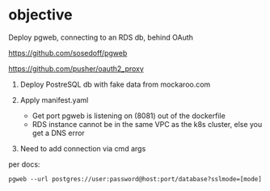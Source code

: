 # objective

Deploy pgweb, connecting to an RDS db, behind OAuth

https://github.com/sosedoff/pgweb

https://github.com/pusher/oauth2_proxy

1. Deploy PostreSQL db with fake data from mockaroo.com

2. Apply manifest.yaml

   * Get port pgweb is listening on (8081) out of the dockerfile
   * RDS instance cannot be in the same VPC as the k8s cluster, else you get a DNS error

3. Need to add connection via cmd args

per docs:
```
pgweb --url postgres://user:password@host:port/database?sslmode=[mode]
```
